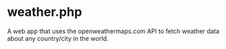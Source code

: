 # weather.php
 A web app that uses the openweathermaps.com API to fetch weather data about any country/city in the world.
